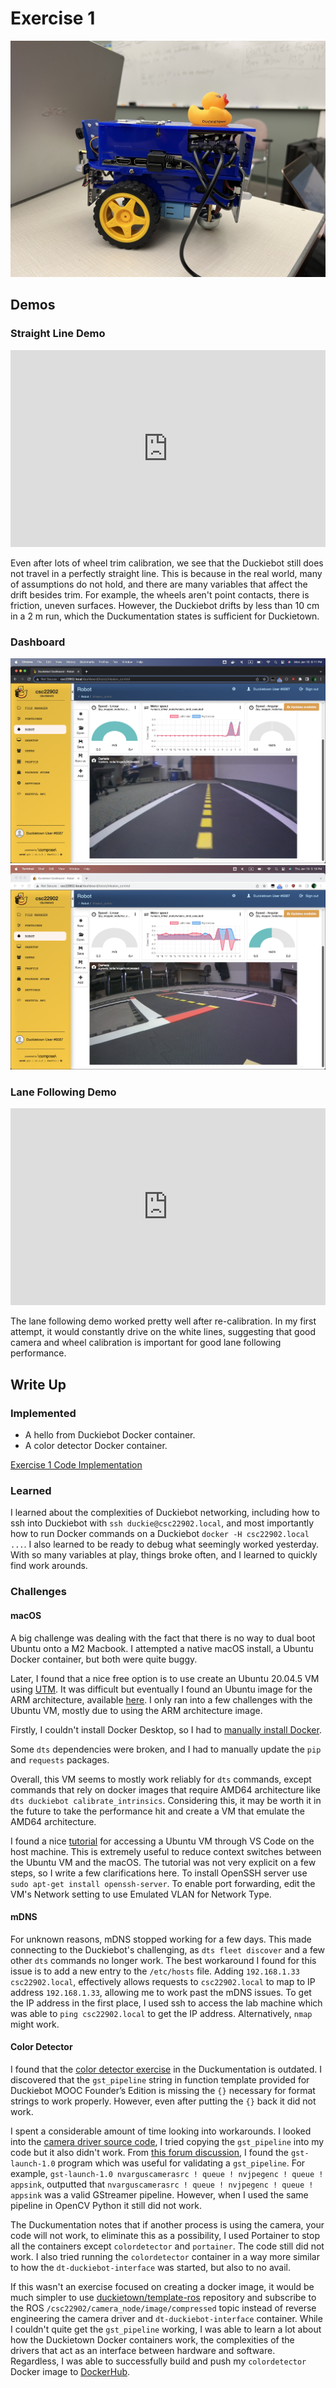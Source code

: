 # Exercise 1

![Duckiebot](images/duckiebot.jpg)

## Demos

### Straight Line Demo

<iframe width="100%" height="315" src="https://www.youtube.com/embed/XhuX9_fkPuY" title="YouTube video player" frameborder="0" allow="accelerometer; autoplay; clipboard-write; encrypted-media; gyroscope; picture-in-picture; web-share" allowfullscreen></iframe>

Even after lots of wheel trim calibration, we see that the Duckiebot still does not travel in a perfectly straight line. This is because in the real world, many of assumptions do not hold, and there are many variables that affect the drift besides trim. For example, the wheels aren't point contacts, there is friction, uneven surfaces. However, the Duckiebot drifts by less than 10 cm in a 2 m run, which the Duckumentation states is sufficient for Duckietown.

### Dashboard

![Dashboard Speed - Linear](images/dashboard_linear.png)
![Dashboard Speed - Angular](images/dashboard_angular.png)

### Lane Following Demo

<iframe width="100%" height="315" src="https://www.youtube.com/embed/Fs1bxWm-WQ0" title="YouTube video player" frameborder="0" allow="accelerometer; autoplay; clipboard-write; encrypted-media; gyroscope; picture-in-picture; web-share" allowfullscreen></iframe>

The lane following demo worked pretty well after re-calibration. In my first
attempt, it would constantly drive on the white lines, suggesting that
good camera and wheel calibration is important for good lane following
performance.

## Write Up

### Implemented

* A hello from Duckiebot Docker container.
* A color detector Docker container.

[Exercise 1 Code Implementation](https://github.com/steventango/cmput-412-labs/tree/main/exercise-1)

### Learned

I learned about the complexities of Duckiebot networking, including how to ssh into Duckiebot with `ssh duckie@csc22902.local`, and most importantly how to run Docker
commands on a Duckiebot `docker -H csc22902.local ...`. I also learned to be ready to debug what seemingly worked yesterday. With so many variables at play, things broke often, and I learned to quickly find work arounds.

### Challenges

#### **macOS**

A big challenge was dealing with the fact that there is no way to dual boot
Ubuntu onto a M2 Macbook. I attempted a native macOS install, a Ubuntu Docker container, but both were quite buggy.

Later, I found that a nice free option is to use create an
Ubuntu 20.04.5 VM using [UTM](https://mac.getutm.app/). It was difficult but eventually I found an Ubuntu image for the ARM architecture, available [here](https://cdimage.ubuntu.com/focal/daily-live/current/). I only ran into a few challenges with the Ubuntu VM, mostly due to using the ARM architecture image.

Firstly, I couldn't install Docker Desktop, so
I had to [manually install Docker](https://docs.docker.com/engine/install/ubuntu/#install-using-the-repository).

Some `dts` dependencies
were broken, and I had to manually update the `pip` and `requests` packages.

Overall, this VM
seems to mostly work reliably for `dts` commands,
except commands that rely on docker images that require AMD64 architecture like `dts duckiebot calibrate_intrinsics`. Considering this, it may be worth it in the future to take the performance hit and create a VM that emulate the AMD64 architecture.

I found a nice [tutorial](https://medium.com/@lizrice/linux-vms-on-an-m1-based-mac-with-vscode-and-utm-d73e7cb06133) for accessing
a Ubuntu VM through VS Code on the host machine. This is extremely useful to reduce context switches between the Ubuntu VM and the macOS. The tutorial was not very explicit on a few steps, so I write a few clarifications here. To install OpenSSH server
use `sudo apt-get install openssh-server`. To enable port forwarding, edit the VM's Network setting to use Emulated VLAN for Network Type.

#### **mDNS**

For unknown reasons, mDNS stopped working for a few days.
This made connecting to the Duckiebot's challenging,
as `dts fleet discover` and a few other `dts` commands
no longer work. The best workaround I found for this issue is to add
a new entry to the `/etc/hosts` file. Adding `192.168.1.33 csc22902.local`,
effectively allows requests to `csc22902.local` to map to IP address
`192.168.1.33`, allowing me to work past the mDNS issues. To get the IP address
in the first place, I used ssh to access the lab machine which was able to `ping csc22902.local` to get the IP address. Alternatively, `nmap` might work.

#### **Color Detector**

I found that the [color detector exercise](https://docs.duckietown.org/daffy/duckietown-robotics-development/out/creating_docker_containers.html#sub:autoid-8c0b6f84-4) in the Duckumentation is outdated. I discovered that the `gst_pipeline` string in function template provided for Duckiebot MOOC Founder’s Edition is missing the `{}` necessary for format strings to work properly. However, even after putting the `{}` back it did not work.

I spent a considerable amount of time looking into workarounds. I looked into
the [camera driver source code](https://github.com/duckietown/dt-duckiebot-interface/blob/daffy/packages/camera_driver/src/jetson_nano_camera_node.py), I tried
copying the `gst_pipeline` into my code but it also didn't work. From [this forum discussion](https://forums.developer.nvidia.com/t/building-a-gstreamer-pipeline/157668/4), I found the `gst-launch-1.0` program
which was useful for validating a `gst_pipeline`. For example,
`gst-launch-1.0 nvarguscamerasrc ! queue ! nvjpegenc ! queue ! appsink`,
outputted that `nvarguscamerasrc ! queue ! nvjpegenc ! queue ! appsink`
was a valid GStreamer pipeline. However, when I used the same pipeline in OpenCV Python
it still did not work.

The Duckumentation notes that if another process is using the camera, your code will not work, to eliminate this as a possibility, I used Portainer
to stop all the containers except `colordetector` and `portainer`.
The code still did not work. I also tried running the `colordetector`
container in a way more similar to how the `dt-duckiebot-interface` was started,
but also to no avail.

If this wasn't an exercise focused on creating a docker image,
it would be much simpler to use [duckietown/template-ros](https://github.com/duckietown/template-ros) repository and subscribe to the ROS `/csc22902/camera_node/image/compressed` topic instead of reverse engineering the camera driver and `dt-duckiebot-interface` container. While I couldn't quite get the `gst_pipeline` working, I was able to learn a lot about how the Duckietown Docker containers work, the complexities of the drivers that act as an interface between hardware and software. Regardless, I was able to successfully build and push my `colordetector` Docker image to [DockerHub](https://hub.docker.com/r/steventango/colordetector).
